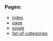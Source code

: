 ### Pages:
* [index](https://grzegorzpokorski.github.io/2022-marzec-auto/index.html)
* [page](https://grzegorzpokorski.github.io/2022-marzec-auto/page.html)
* [single](https://grzegorzpokorski.github.io/2022-marzec-auto/single.html)
* [list-of-categories](https://grzegorzpokorski.github.io/2022-marzec-auto/list-of-categories.html)
<!-- * [archive](https://grzegorzpokorski.github.io/2022-luty-creative/archive.html) -->